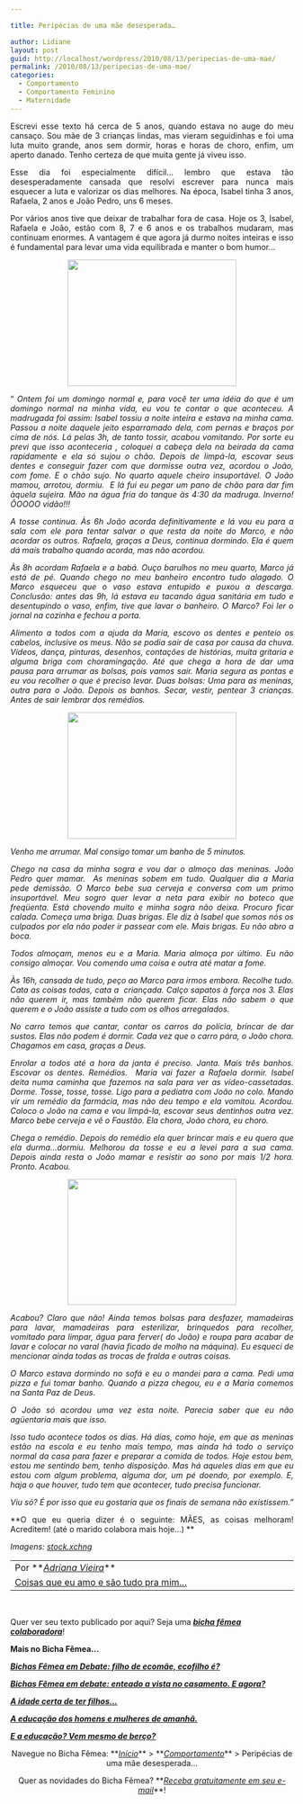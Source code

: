 ```yaml
---

title: Peripécias de uma mãe desesperada…

author: Lidiane
layout: post
guid: http://localhost/wordpress/2010/08/13/peripecias-de-uma-mae/
permalink: /2010/08/13/peripecias-de-uma-mae/
categories:
  - Comportamento
  - Comportamento Feminino
  - Maternidade
---
```

<p style="text-align: justify;">
  Escrevi esse texto há cerca de 5 anos, quando estava no auge do meu cansaço. Sou mãe de 3 crianças lindas, mas vieram seguidinhas e foi uma luta muito grande, anos sem dormir, horas e horas de choro, enfim, um aperto danado. Tenho certeza de que muita gente já viveu isso.
</p>

<p style="text-align: justify;">
  Esse dia foi especialmente difícil&#8230; lembro que estava tão desesperadamente cansada que resolvi escrever para nunca mais esquecer a luta e valorizar os dias melhores. Na época, Isabel tinha 3 anos, Rafaela, 2 anos e João Pedro, uns 6 meses.
</p>

<!--more-->

<p style="text-align: justify;">
  Por vários anos tive que deixar de trabalhar fora de casa. Hoje os 3, Isabel, Rafaela e João, estão com 8, 7 e 6 anos e os trabalhos mudaram, mas continuam enormes. A vantagem é que agora já durmo noites inteiras e isso é fundamental para levar uma vida equilibrada e manter o bom humor…
</p>

<p style="text-align: center;">
  <a href="http://www.trololodemulher.com.br/blog/wp-content/uploads/2010/08/brinquedo.jpg"><img class="size-medium wp-image-5050 aligncenter" title="brinquedo" src="http://www.trololodemulher.com.br/blog/wp-content/uploads/2010/08/brinquedo-300x225.jpg" alt="" width="300" height="225" /></a>
</p>

<p style="text-align: justify;">
  “ <em>Ontem foi um domingo normal e, para você ter uma idéia do que é um domingo normal na minha vida, eu vou te contar o que aconteceu. A madrugada foi assim: Isabel tossiu a noite inteira e estava na minha cama. Passou a noite daquele jeito esparramado dela, com pernas e braços por cima de nós. Lá pelas 3h, de tanto tossir, acabou vomitando. Por sorte eu previ que isso aconteceria , coloquei a cabeça dela na beirada da cama rapidamente e ela só sujou o chão. Depois de limpá-la, escovar seus dentes e conseguir fazer com que dormisse outra vez, acordou o João, com fome. E o chão sujo. No quarto aquele cheiro insuportável. O João mamou, arrotou, dormiu.  E lá fui eu pegar um pano de chão para dar fim àquela sujeira. Mão na água fria do tanque às 4:30 da madruga. Inverno! ÔOOOO vidão!!!</em>
</p>

<p style="text-align: justify;">
  <em>A tosse continua. Às 6h João acorda definitivamente e lá vou eu para a sala com ele para tentar salvar o que resta da noite do Marco, e não acordar os outros. Rafaela, graças a Deus, continua dormindo. Ela é quem dá mais trabalho quando acorda, mas não acordou. </em>
</p>

<p style="text-align: justify;">
  <em>Às 8h acordam Rafaela e a babá. Ouço barulhos no meu quarto, Marco já está de pé. Quando chego no meu banheiro encontro tudo alagado. O Marco esqueceu que o vaso estava entupido e puxou a descarga. Conclusão: antes das 9h, lá estava eu tacando água sanitária em tudo e desentupindo o vaso, enfim, tive que lavar o banheiro. O Marco? Foi ler o jornal na cozinha e fechou a porta.</em>
</p>

<p style="text-align: justify;">
  <em>Alimento a todos com a ajuda da Maria, escovo os dentes e penteio os cabelos, inclusive os meus. Não se podia sair de casa por causa da chuva. Vídeos, dança, pinturas, desenhos, contações de histórias, muita gritaria e alguma briga com choramingação. Até que chega a hora de dar uma pausa para arrumar as bolsas, pois vamos sair. Maria segura as pontas e eu vou recolher o que é preciso levar. Duas bolsas: Uma para as meninas, outra para o João. Depois os banhos. Secar, vestir, pentear 3 crianças. Antes de sair lembrar dos remédios. </em>
</p>

<p style="text-align: center;">
  <a href="http://www.trololodemulher.com.br/blog/wp-content/uploads/2010/08/crianca.jpg"><img class="size-medium wp-image-5053 aligncenter" title="criança" src="http://www.trololodemulher.com.br/blog/wp-content/uploads/2010/08/crianca-300x225.jpg" alt="" width="300" height="225" /></a>
</p>

<p style="text-align: justify;">
  <em>Venho me arrumar. Mal consigo tomar um banho de 5 minutos.</em>
</p>

<p style="text-align: justify;">
  <em>Chego na casa da minha sogra e vou dar o almoço das meninas. João Pedro quer mamar.  As meninas sobem em tudo. Qualquer dia a Maria pede demissão. O Marco bebe sua cerveja e conversa com um primo insuportável. Meu sogro quer levar a neta para exibir no boteco que freqüenta. Está chovendo muito e minha sogra não deixa. Procuro ficar calada. Começa uma briga. Duas brigas. Ele diz à Isabel que somos nós os culpados por ela não poder ir passear com ele. Mais brigas. Eu não abro a boca.</em>
</p>

<p style="text-align: justify;">
  <em>Todos almoçam, menos eu e a Maria. Maria almoça por último. Eu não consigo almoçar. Vou comendo uma coisa e outra até matar a fome.</em>
</p>

<p style="text-align: justify;">
  <em>Às 16h, cansada de tudo, peço ao Marco para irmos embora. Recolhe tudo. Cata as coisas todas, cata a  criançada. Calço sapatos à força nos 3. Elas não querem ir, mas também não querem ficar. Elas não sabem o que querem e o João assiste a tudo com os olhos arregalados. </em>
</p>

<p style="text-align: justify;">
  <em>No carro temos que cantar, contar os carros da polícia, brincar de dar sustos. Elas não podem é dormir. Cada vez que o carro pára, o João chora. Chagamos em casa, graças a Deus. </em>
</p>

<p style="text-align: justify;">
  <em>Enrolar a todos até a hora da janta é preciso. Janta. Mais três banhos. Escovar os dentes. Remédios.  Maria vai fazer a Rafaela dormir. Isabel deita numa caminha que fazemos na sala para ver as vídeo-cassetadas. Dorme. Tosse, tosse, tosse. Ligo para a pediatra com João no colo. Mando vir um remédio da farmácia, mas não deu tempo e ela vomitou. Acordou. Coloco o João na cama e vou limpá-la, escovar seus dentinhos outra vez. Marco bebe cerveja e vê o Faustão. Ela chora, João chora, eu choro. </em>
</p>

<p style="text-align: justify;">
  <em>Chega o remédio. Depois do remédio ela quer brincar mais e eu quero que ela durma&#8230;dormiu. Melhorou da tosse e eu a levei para a sua cama. Depois ainda resta o João mamar e resistir ao sono por mais 1/2 hora. Pronto. Acabou. </em>
</p>

<p style="text-align: center;">
  <a href="http://www.trololodemulher.com.br/blog/wp-content/uploads/2010/08/crianca-com-bola.jpg"><img class="size-medium wp-image-5054 aligncenter" title="OLYMPUS DIGITAL CAMERA" src="http://www.trololodemulher.com.br/blog/wp-content/uploads/2010/08/crianca-com-bola-300x224.jpg" alt="" width="300" height="224" /></a>
</p>

<p style="text-align: justify;">
  <em>Acabou? Claro que não! Ainda temos bolsas para desfazer, mamadeiras para lavar, mamadeiras para esterilizar, brinquedos para recolher, vomitado para limpar, água para ferver( do João) e roupa para acabar de lavar e colocar no varal (havia ficado de molho na máquina). Eu esqueci de mencionar ainda todas as trocas de fralda e outras coisas.</em>
</p>

<p style="text-align: justify;">
  <em>O Marco estava dormindo no sofá e eu o mandei para a cama. Pedi uma pizza e fui tomar banho. Quando a pizza chegou, eu e a Maria comemos na Santa Paz de Deus. </em>
</p>

<p style="text-align: justify;">
  <em>O João só acordou uma vez esta noite. Parecia saber que eu não agüentaria mais que isso.</em>
</p>

<p style="text-align: justify;">
  <em>Isso tudo acontece todos os dias. Há dias, como hoje, em que as meninas estão na escola e eu tenho mais tempo, mas ainda há todo o serviço normal da casa para fazer e preparar a comida de todos. Hoje estou bem, estou me sentindo bem, tenho disposição. Mas há aqueles dias em que eu estou com algum problema, alguma dor, um pé doendo, por exemplo. E, haja o que houver, tudo tem que acontecer, tudo precisa funcionar. </em>
</p>

<p style="text-align: justify;">
  <em>Viu só? É por isso que eu gostaria que os finais de semana não existissem.”</em>
</p>

<p style="text-align: justify;">
  **O que eu queria dizer é o seguinte: MÃES, as coisas melhoram! Acreditem! (até o marido colabora mais hoje…) **
</p>

_Imagens: <a href="http://www.sxc.hu/" target="_blank">stock.xchng</a>_

<table border="0" cellspacing="0" cellpadding="0" width="600">
  <tr>
    <td width="600" valign="top">
      Por **<em><a href="http://www.trololodemulher.com.br/category/bicha-femea-colaboradora/adriana-vieira/">Adriana Vieira</a></em>**
    </td>
  </tr>
  
  <tr>
    <td width="600" valign="top">
      <a href="http://coisasqueeuamoetc.blogspot.com/" target="_blank">Coisas que eu amo e são tudo pra mim…</a>
    </td>
  </tr>
</table>

 

Quer ver seu texto publicado por aqui? Seja uma **_[bicha fêmea colaboradora](http://www.trololodemulher.com.br/colabore/)_**!

**Mais no Bicha Fêmea…**

**_[Bichas Fêmea em Debate: filho de ecomãe, ecofilho é?](http://www.trololodemulher.com.br/2010/05/19/educacao-ecologica-criancas/)_**

**_[Bichas Fêmea em debate: enteado a vista no casamento. E agora?](http://www.trololodemulher.com.br/2010/05/12/enteado-casamento/)_**

**_[A idade certa de ter filhos…](http://www.trololodemulher.com.br/2010/01/27/convidada-luciana-casado/)_**

**_[A educação dos homens e mulheres de amanhã.](http://www.trololodemulher.com.br/2009/12/02/educacao-domestica/)_**

**_[E a educação? Vem mesmo de berço?](http://www.trololodemulher.com.br/2009/11/16/educao-criancas/)_**

<p style="text-align: center;">
  Navegue no Bicha Fêmea: **<em><a href="http://www.trololodemulher.com.br/">Início</a></em>** > **<em><a href="http://www.trololodemulher.com.br/category/da-mente/comportamento/">Comportamento</a></em>** > Peripécias de uma mãe desesperada…
</p>

<p style="text-align: center;">
  Quer as novidades do Bicha Fêmea? **<em><a href="http://feedburner.google.com/fb/a/mailverify?uri=blogbichafemea&loc=pt_BR">Receba gratuitamente em seu e-mail</a></em>**!
</p>